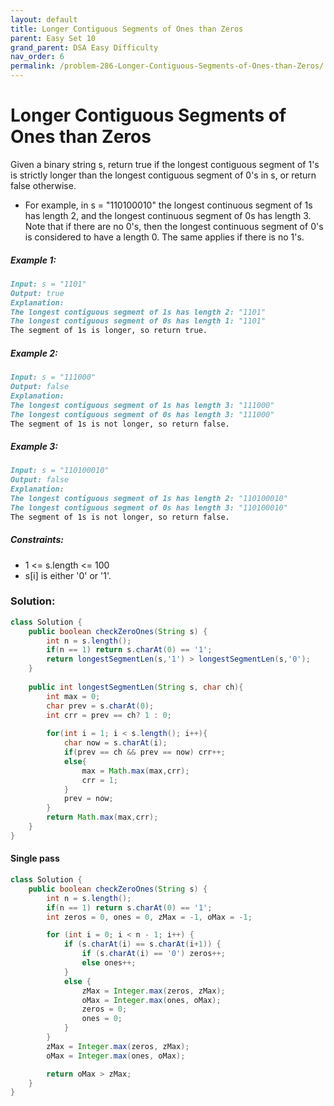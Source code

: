 ```yaml
---
layout: default
title: Longer Contiguous Segments of Ones than Zeros
parent: Easy Set 10
grand_parent: DSA Easy Difficulty
nav_order: 6
permalink: /problem-286-Longer-Contiguous-Segments-of-Ones-than-Zeros/
---
```

# Longer Contiguous Segments of Ones than Zeros
Given a binary string s, return true if the longest contiguous segment of 1's is strictly longer than the longest contiguous segment of 0's in s, or return false otherwise.

* For example, in s = "110100010" the longest continuous segment of 1s has length 2, and the longest continuous segment of 0s has length 3.
Note that if there are no 0's, then the longest continuous segment of 0's is considered to have a length 0. The same applies if there is no 1's.

##### Example 1:
```markdown
Input: s = "1101"
Output: true
Explanation:
The longest contiguous segment of 1s has length 2: "1101"
The longest contiguous segment of 0s has length 1: "1101"
The segment of 1s is longer, so return true.
```
##### Example 2:
```markdown
Input: s = "111000"
Output: false
Explanation:
The longest contiguous segment of 1s has length 3: "111000"
The longest contiguous segment of 0s has length 3: "111000"
The segment of 1s is not longer, so return false.
```
##### Example 3:
```markdown
Input: s = "110100010"
Output: false
Explanation:
The longest contiguous segment of 1s has length 2: "110100010"
The longest contiguous segment of 0s has length 3: "110100010"
The segment of 1s is not longer, so return false.
```
##### Constraints:
* 1 <= s.length <= 100
* s[i] is either '0' or '1'.

### Solution:
```java
class Solution {
    public boolean checkZeroOnes(String s) {
        int n = s.length();
        if(n == 1) return s.charAt(0) == '1';
        return longestSegmentLen(s,'1') > longestSegmentLen(s,'0');
    }
    
    public int longestSegmentLen(String s, char ch){
        int max = 0;
        char prev = s.charAt(0);
        int crr = prev == ch? 1 : 0;
        
        for(int i = 1; i < s.length(); i++){
            char now = s.charAt(i);
            if(prev == ch && prev == now) crr++;
            else{
                max = Math.max(max,crr);
                crr = 1;
            }
            prev = now;
        }
        return Math.max(max,crr);
    }
}
```
#### Single pass
```java
class Solution {
    public boolean checkZeroOnes(String s) {
        int n = s.length();
        if(n == 1) return s.charAt(0) == '1';
        int zeros = 0, ones = 0, zMax = -1, oMax = -1;

        for (int i = 0; i < n - 1; i++) {
            if (s.charAt(i) == s.charAt(i+1)) {
                if (s.charAt(i) == '0') zeros++;
                else ones++;
            }
            else {
                zMax = Integer.max(zeros, zMax);
                oMax = Integer.max(ones, oMax);
                zeros = 0;
                ones = 0;
            }
        }
        zMax = Integer.max(zeros, zMax);
        oMax = Integer.max(ones, oMax);

        return oMax > zMax;
    }
}
```
